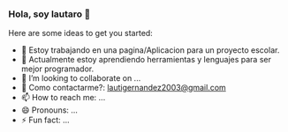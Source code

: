 ### Hola, soy lautaro 👋

Here are some ideas to get you started:

- 🔭 Estoy trabajando en una pagina/Aplicacion para un proyecto escolar.
- 🌱 Actualmente estoy aprendiendo herramientas y lenguajes para ser mejor programador.
- 👯 I’m looking to collaborate on ...
- 💬 Como contactarme?: lautigernandez2003@gmail.com
- 📫 How to reach me: ...
- 😄 Pronouns: ...
- ⚡ Fun fact: ...

